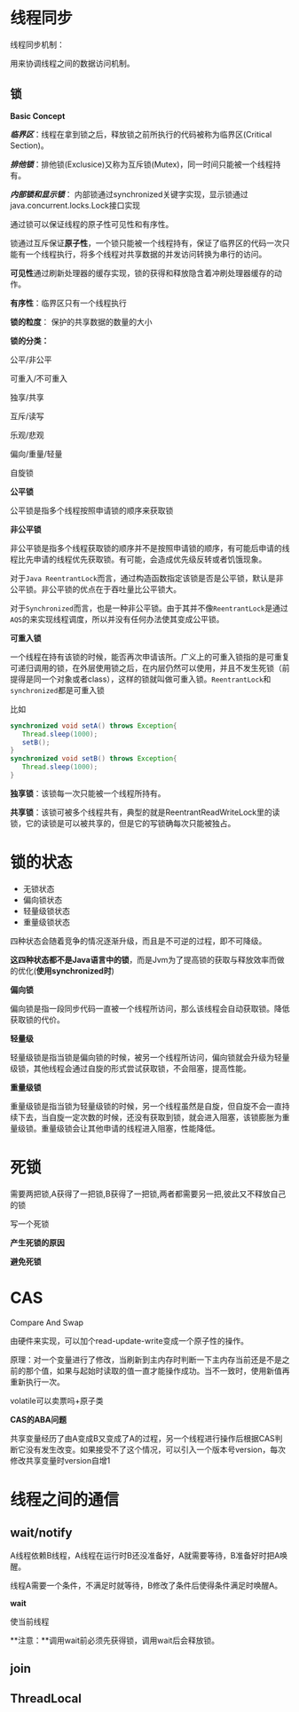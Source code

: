 # 线程同步









线程同步机制：

用来协调线程之间的数据访问机制。



## 锁



**Basic Concept**

***临界区***：线程在拿到锁之后，释放锁之前所执行的代码被称为临界区(Critical Section)。

***排他锁***：排他锁(Exclusice)又称为互斥锁(Mutex)，同一时间只能被一个线程持有。

***内部锁和显示锁***： 内部锁通过synchronized关键字实现，显示锁通过java.concurrent.locks.Lock接口实现



通过锁可以保证线程的原子性可见性和有序性。

锁通过互斥保证**原子性**，一个锁只能被一个线程持有，保证了临界区的代码一次只能有一个线程执行，将多个线程对共享数据的并发访问转换为串行的访问。

**可见性**通过刷新处理器的缓存实现，锁的获得和释放隐含着冲刷处理器缓存的动作。

**有序性**：临界区只有一个线程执行



**锁的粒度**： 保护的共享数据的数量的大小

**锁的分类：**

公平/非公平

可重入/不可重入

独享/共享

互斥/读写

乐观/悲观

偏向/重量/轻量

自旋锁



**公平锁**

公平锁是指多个线程按照申请锁的顺序来获取锁

**非公平锁**

非公平锁是指多个线程获取锁的顺序并不是按照申请锁的顺序，有可能后申请的线程比先申请的线程优先获取锁。有可能，会造成优先级反转或者饥饿现象。

对于`Java ReentrantLock`而言，通过构造函数指定该锁是否是公平锁，默认是非公平锁。非公平锁的优点在于吞吐量比公平锁大。

对于`Synchronized`而言，也是一种非公平锁。由于其并不像`ReentrantLock`是通过`AQS`的来实现线程调度，所以并没有任何办法使其变成公平锁。

**可重入锁**

一个线程在持有该锁的时候，能否再次申请该所。广义上的可重入锁指的是可重复可递归调用的锁，在外层使用锁之后，在内层仍然可以使用，并且不发生死锁（前提得是同一个对象或者class），这样的锁就叫做可重入锁。`ReentrantLock`和`synchronized`都是可重入锁

比如

```java
synchronized void setA() throws Exception{
   Thread.sleep(1000);
   setB();
}
synchronized void setB() throws Exception{
   Thread.sleep(1000);
}
```



**独享锁**：该锁每一次只能被一个线程所持有。

**共享锁**：该锁可被多个线程共有，典型的就是ReentrantReadWriteLock里的读锁，它的读锁是可以被共享的，但是它的写锁确每次只能被独占。



# 锁的状态

* 无锁状态
* 偏向锁状态
* 轻量级锁状态
* 重量级锁状态

四种状态会随着竞争的情况逐渐升级，而且是不可逆的过程，即不可降级。

**这四种状态都不是Java语言中的锁**，而是Jvm为了提高锁的获取与释放效率而做的优化(**使用synchronized时**)

**偏向锁**

偏向锁是指一段同步代码一直被一个线程所访问，那么该线程会自动获取锁。降低获取锁的代价。

**轻量级**

轻量级锁是指当锁是偏向锁的时候，被另一个线程所访问，偏向锁就会升级为轻量级锁，其他线程会通过自旋的形式尝试获取锁，不会阻塞，提高性能。

**重量级锁**

重量级锁是指当锁为轻量级锁的时候，另一个线程虽然是自旋，但自旋不会一直持续下去，当自旋一定次数的时候，还没有获取到锁，就会进入阻塞，该锁膨胀为重量级锁。重量级锁会让其他申请的线程进入阻塞，性能降低。





# 死锁

需要两把锁,A获得了一把锁,B获得了一把锁,两者都需要另一把,彼此又不释放自己的锁





写一个死锁



**产生死锁的原因**



**避免死锁**





# CAS

Compare And Swap

由硬件来实现，可以加个read-update-write变成一个原子性的操作。

原理：对一个变量进行了修改，当刷新到主内存时判断一下主内存当前还是不是之前的那个值，如果与起始时读取的值一直才能操作成功。当不一致时，使用新值再重新执行一次。





volatile可以卖票吗+原子类



**CAS的ABA问题**

共享变量经历了由A变成B又变成了A的过程，另一个线程进行操作后根据CAS判断它没有发生改变。如果接受不了这个情况，可以引入一个版本号version，每次修改共享变量时version自增1





# 线程之间的通信



## wait/notify

A线程依赖B线程，A线程在运行时B还没准备好，A就需要等待，B准备好时把A唤醒。

线程A需要一个条件，不满足时就等待，B修改了条件后使得条件满足时唤醒A。



**wait**

使当前线程

**注意：**调用wait前必须先获得锁，调用wait后会释放锁。





































## join



## ThreadLocal
